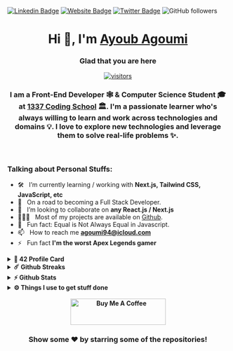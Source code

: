 
[![Linkedin Badge](https://img.shields.io/badge/-LinkedIn-0e76a8?style=flat-square&logo=Linkedin&logoColor=white)](https://www.linkedin.com/in/agoumiayoub/)
[![Website Badge](https://img.shields.io/badge/Website-3b5998?style=flat-square&logo=google-chrome&logoColor=white)](https://agoumi.me/)
[![Twitter Badge](https://img.shields.io/badge/-Twitter-00acee?style=flat-square&logo=Twitter&logoColor=white)](https://twitter.com/AyoubAgoumi)
![GitHub followers](https://img.shields.io/github/followers/ayagoumi?label=Github&style=flat-square)

<div align="center">

# Hi 👋, I'm [Ayoub Agoumi](https://github.com/ayagoumi/)

</div>

<div align="center">

### Glad that you are here 
[![visitors](https://visitor-badge.glitch.me/badge?page_id=${ayagoumi}.${Ayagoumi}&left_color=black&right_color=red)](https://github.com/vn7n24fzkq/github-profile-summary-cards)
<br/>
### I am a <b>Front-End Developer 🕸️</b> & Computer Science Student 🎓 at [1337 Coding School](1337.ma) 🏛. I'm a passionate learner who's always willing to learn and work across technologies and domains 💡. I love to explore new technologies and leverage them to solve real-life problems ✨.
<br/>

</div>

### Talking about Personal Stuffs:

<!-- - 🔭 &nbsp; Currently working at [VOID](https://void.fr/) -->
- 🛠 &nbsp; I’m currently learning / working with **Next.js, Tailwind CSS, JavaScript, etc**
- 🚀 &nbsp; On a road to becoming a Full Stack Developer.
- 👯 &nbsp; I’m looking to collaborate on **any React.js / Next.js**
- 👨🏻‍💻 &nbsp; Most of my projects are available on [Github](https://github.com/ayagoumi).
- 👾 &nbsp; Fun fact: Equal is Not Always Equal in Javascript.
- 📫 &nbsp; How to reach me **[agoumi94@icloud.com](agoumi94@icloud.com)**
- ⚡ &nbsp; Fun fact **I'm the worst Apex Legends gamer**
<!-- - 📝 &nbsp; Checkout my [Resume](https://github.com/ayagoumi/ayagoumi/blob/master/resume.pdf). -->


<details>	
  <summary><b> 42 Profile Card</summary>

  <br />

  [![42 Profile Card](https://1337-readme.vercel.app/api/profile?cursus=42&email=hide&dark=true&leet_logo=hide&login=ayagoumi)](https://github.com/Ayagoumi)
</details>

<details>	
  <summary><b>☄️ Github Streaks</b></summary>
    <img height="180em" src="https://github-readme-streak-stats.herokuapp.com?user=ayagoumi&theme=dracula&hide_border=true&date_format=M%20j%5B%2C%20Y%5D&currStreakLabel=FFB86C&currStreakNum=FFB86C" />
  <br />
</details>

<details>	
  <summary><b>⚡ Github Stats</b></summary>
  <br />
  <img height="180em" src="https://github-profile-summary-cards.vercel.app/api/cards/profile-details?username=ayagoumi&theme=dracula" />
  <br/>
  <img height="180em" src="https://github-profile-summary-cards.vercel.app/api/cards/productive-time?username=ayagoumi&theme=dracula"/>
  <img height="180em" src="https://github-profile-summary-cards.vercel.app/api/cards/stats?username=ayagoumi&theme=dracula"/>
  <img height="180em" src="https://github-profile-summary-cards.vercel.app/api/cards/repos-per-language?username=ayagoumi&theme=dracula"/>
  <img height="180em" src="https://github-profile-summary-cards.vercel.app/api/cards/most-commit-language?username=ayagoumi&theme=dracula"/>
</details>

<details>	
  <br />
  <summary><b>⚙️ Things I use to get stuff done</b></summary>
  	<ul>
  	    <li><b>OS:</b> MacOs Montery</li>
	    <li><b>Laptop: </b> MacBook Pro (i9 2019)</li>
  	    <li><b>Browser: </b> Firefox Web Browser</li>
	    <li><b>Terminal: </b> ZSH: Oh My Zsh (PowerLevel10k)</li>
	    <li><b>Code Editor:</b> VSCode - The best editor out there.</li>
	    <li><b>To Stay Updated:</b> Dev.to, Medium, Linkedin, Twitter and StackOverflow (-Don't tell anyone-).</li>
	</ul>	
</details>

</br>

<div align="center"><a href="https://www.buymeacoffee.com/agoumi" target="_blank"><img src="https://cdn.buymeacoffee.com/buttons/v2/default-yellow.png" alt="Buy Me A Coffee" height="60px" width="217px" ></a></div>
<div align="center">

### Show some ❤️ by starring some of the repositories!

</div>
